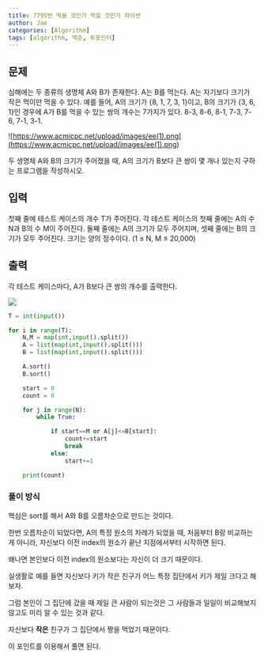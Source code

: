 ```yaml
---
title: 7795번 먹을 것인가 먹힐 것인가 파이썬
author: Jae
categories: [Algorithm]
tags: [algorithm, 백준, 투포인터]
---
```


## 문제

심해에는 두 종류의 생명체 A와 B가 존재한다. A는 B를 먹는다. A는 자기보다 크기가 작은 먹이만 먹을 수 있다. 예를 들어, A의 크기가 {8, 1, 7, 3, 1}이고, B의 크기가 {3, 6, 1}인 경우에 A가 B를 먹을 수 있는 쌍의 개수는 7가지가 있다. 8-3, 8-6, 8-1, 7-3, 7-6, 7-1, 3-1.

![https://www.acmicpc.net/upload/images/ee(1).png](<https://www.acmicpc.net/upload/images/ee(1).png>)

두 생명체 A와 B의 크기가 주어졌을 때, A의 크기가 B보다 큰 쌍이 몇 개나 있는지 구하는 프로그램을 작성하시오.

## 입력

첫째 줄에 테스트 케이스의 개수 T가 주어진다. 각 테스트 케이스의 첫째 줄에는 A의 수 N과 B의 수 M이 주어진다. 둘째 줄에는 A의 크기가 모두 주어지며, 셋째 줄에는 B의 크기가 모두 주어진다. 크기는 양의 정수이다. (1 ≤ N, M ≤ 20,000)

## 출력

각 테스트 케이스마다, A가 B보다 큰 쌍의 개수를 출력한다.

![](https://imagedelivery.net/v7-TZByhOiJbNM9RaUdzSA/114f9782-5a06-4113-6b98-dadf7f726700/public)

```python
T = int(input())

for i in range(T):
    N,M = map(int,input().split())
    A = list(map(int,input().split()))
    B = list(map(int,input().split()))

    A.sort()
    B.sort()

    start = 0
    count = 0

    for j in range(N):
        while True:

            if start==M or A[j]<=B[start]:
                count+=start
                break
            else:
                start+=1

    print(count)
```

### 풀이 방식

핵심은 sort를 해서 A와 B를 오름차순으로 만드는 것이다.

한번 오름차순이 되었다면, A의 특정 원소의 차례가 되었을 때, 처음부터 B랑 비교하는게 아니라, 자신보다 이전 index의 원소가 끝난 지점에서부터 시작하면 된다.

왜나면 본인보다 이전 index의 원소보다는 자신이 더 크기 때문이다.

실생활로 예를 들면 자신보다 키가 작은 친구가 어느 특정 집단에서 키가 제일 크다고 해보자.

그럼 본인이 그 집단에 갔을 때 제일 큰 사람이 되는것은 그 사람들과 일일이 비교해보지 않고도 미리 알 수 있는 것과 같다.

자신보다 **작은** 친구가 그 집단에서 짱을 먹었기 때문이다.

이 포인트를 이용해서 풀면 된다.
